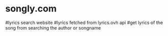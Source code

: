 # songly.com
#lyrics search website
#lyrics fetched from lyrics.ovh api
#get lyrics of the song from searching the author or songname
